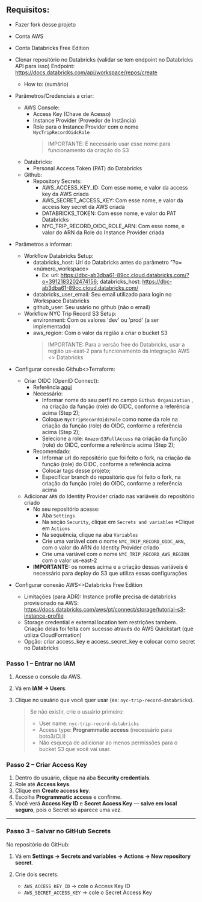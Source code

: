 ## **Requisitos:**
* Fazer fork desse projeto
* Conta AWS
* Conta Databricks Free Edition

* Clonar repositório no Databricks (validar se tem endpoint no Databricks API para isso)
  Endpoint: https://docs.databricks.com/api/workspace/repos/create
  * How to: (sumário)
* Parâmetros/Credenciais a criar:
  * AWS Console:
    * Access Key (Chave de Acesso)
    * Instance Provider (Provedor de Instância)
    * Role para o Instance Provider com o nome `NycTripRecordOidcRole` 
      > IMPORTANTE: É necessário usar esse nome para funcionamento da criação do S3
  * Databricks:
    * Personal Access Token (PAT) do Databricks
  * Github:
    * Repository Secrets:
      * AWS_ACCESS_KEY_ID: Com esse nome, e valor da access key da AWS criada
      * AWS_SECRET_ACCESS_KEY: Com esse nome, e valor da access key secret da AWS criada
      * DATABRICKS_TOKEN: Com esse nome, e valor do PAT Databricks
      * NYC_TRIP_RECORD_OIDC_ROLE_ARN: Com esse nome, e valor do ARN da Role do Instance Provider criada
* Parâmetros a informar:
  * Workflow Databricks Setup:
    * databricks_host: Url do Databricks antes do parâmetro "?o=<número_workspace>
      * Ex: url: https://dbc-ab3dba61-89cc.cloud.databricks.com/?o=3912183202474156; databricks_host: https://dbc-ab3dba61-89cc.cloud.databricks.com/
    * databricks_user_email: Seu email utilizado para login no Workspace Databricks
    * github_user: Seu usário no github (não o email)
  * Workflow NYC Trip Record S3 Setup:
    * environment: Com os valores 'dev' ou 'prod' (a ser implementado)
    * aws_region: Com o valor da região a criar o bucket S3
      > IMPORTANTE: Para a versão free do Databricks, usar a região us-east-2 para funcionamento da integração AWS <> Databricks
* Configurar conexão Github<>Terraform:
  * Criar OIDC (OpenID Connect):
    * Referência [aqui](https://aws.amazon.com/pt/blogs/security/use-iam-roles-to-connect-github-actions-to-actions-in-aws/)
    * Necessário:
      * Informar nome do seu perfil no campo `Github Organization` , na criação da função (role) do OIDC, conforme a referência acima (Step 2);
      * Coloque `NycTripRecordOidcRole` como nome da role na criação da função (role) do OIDC, conforme a referência acima (Step 2);
      * Selecione a role: `AmazonS3FullAccess` na criação da função (role) do OIDC, conforme a referência acima (Step 2);
    * Recomendado:
      * Informar url do repositório que foi feito o fork, na criação da função (role) do OIDC, conforme a referência acima
      * Colocar tags desse projeto;
      * Especificar branch do repositório que foi feito o fork, na criação da função (role) do OIDC, conforme a referência acima
  * Adicionar `ARN` do Identity Provider criado nas variáveis do repositório criado
    * No seu repositório acesse:
      * Aba `Settings` 
      * Na seção `Security`, clique em `Secrets and variables` 
      *Clique em `Actions` 
      * Na sequência, clique na aba `Variables` 
      * Crie uma variável com o nome `NYC_TRIP_RECORD_OIDC_ARN`, com o valor do ARN do Identity Provider criado
      * Crie uma variável com o nome `NYC_TRIP_RECORD_AWS_REGION` com o valor us-east-2
    * **IMPORTANTE:** os nomes acima e a criação dessas variáveis é necessário para deploy do S3 que utiliza essas configurações

* Configurar conexão AWS<>Databricks Free Edition 
  * Limitações (para ADR): Instance profile precisa de databricks provisionado na AWS: https://docs.databricks.com/aws/pt/connect/storage/tutorial-s3-instance-profile
  * Storage credential e external location tem restrições tambem. Criação delas foi feita com sucesso através do AWS Quickstart (que utiliza CloudFormation)
  * Opção: criar access_key e access_secret_key e colocar como secret no Databricks




### **Passo 1 – Entrar no IAM**

1. Acesse o console da AWS.
2. Vá em **IAM → Users**.
3. Clique no usuário que você quer usar (ex: `nyc-trip-record-databricks`).

   > Se não existir, crie o usuário primeiro:
   >
   > * User name: `nyc-trip-record-databricks`
   > * Access type: **Programmatic access** (necessário para boto3/CLI)
   > * Não esqueça de adicionar ao menos permissões para o bucket S3 que você vai usar.



### **Passo 2 – Criar Access Key**

1. Dentro do usuário, clique na aba **Security credentials**.
2. Role até **Access keys**.
3. Clique em **Create access key**.
4. Escolha **Programmatic access** e confirme.
5. Você verá **Access Key ID** e **Secret Access Key** — **salve em local seguro**, pois o Secret só aparece uma vez.

---

### **Passo 3 – Salvar no GitHub Secrets**

No repositório do GitHub:

1. Vá em **Settings → Secrets and variables → Actions → New repository secret**.
2. Crie dois secrets:

   * `AWS_ACCESS_KEY_ID` → cole o Access Key ID
   * `AWS_SECRET_ACCESS_KEY` → cole o Secret Access Key


